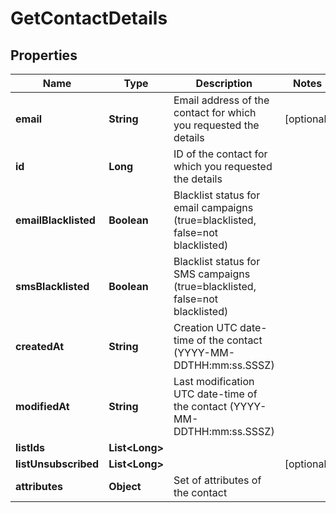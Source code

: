 
# GetContactDetails

## Properties
Name | Type | Description | Notes
------------ | ------------- | ------------- | -------------
**email** | **String** | Email address of the contact for which you requested the details |  [optional]
**id** | **Long** | ID of the contact for which you requested the details | 
**emailBlacklisted** | **Boolean** | Blacklist status for email campaigns (true&#x3D;blacklisted, false&#x3D;not blacklisted) | 
**smsBlacklisted** | **Boolean** | Blacklist status for SMS campaigns (true&#x3D;blacklisted, false&#x3D;not blacklisted) | 
**createdAt** | **String** | Creation UTC date-time of the contact (YYYY-MM-DDTHH:mm:ss.SSSZ) | 
**modifiedAt** | **String** | Last modification UTC date-time of the contact (YYYY-MM-DDTHH:mm:ss.SSSZ) | 
**listIds** | **List&lt;Long&gt;** |  | 
**listUnsubscribed** | **List&lt;Long&gt;** |  |  [optional]
**attributes** | **Object** | Set of attributes of the contact | 



